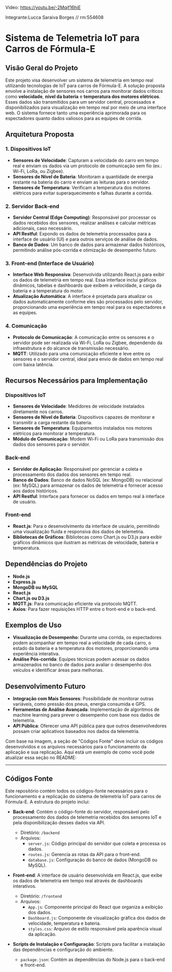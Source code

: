 Video: https://youtu.be/-2Mqif16hiE

Integrante:Lucca Saraiva Borges // rm:554608

# Sistema de Telemetria IoT para Carros de Fórmula-E

## Visão Geral do Projeto

Este projeto visa desenvolver um sistema de telemetria em tempo real utilizando tecnologias de IoT para carros de Fórmula-E. A solução proposta envolve a instalação de sensores nos carros para monitorar dados críticos como **velocidade**, **nível da bateria** e **temperatura dos motores elétricos**. Esses dados são transmitidos para um servidor central, processados e disponibilizados para visualização em tempo real por meio de uma interface web. O sistema fornece tanto uma experiência aprimorada para os espectadores quanto dados valiosos para as equipes de corrida.

## Arquitetura Proposta

### 1. **Dispositivos IoT**
   - **Sensores de Velocidade**: Capturam a velocidade do carro em tempo real e enviam os dados via um protocolo de comunicação sem fio (ex.: Wi-Fi, LoRa, ou Zigbee).
   - **Sensores de Nível de Bateria**: Monitoram a quantidade de energia restante na bateria do carro e enviam as leituras para o servidor.
   - **Sensores de Temperatura**: Verificam a temperatura dos motores elétricos para evitar superaquecimento e falhas durante a corrida.

### 2. **Servidor Back-end**
   - **Servidor Central (Edge Computing)**: Responsável por processar os dados recebidos dos sensores, realizar análises e calcular métricas adicionais, caso necessário.
   - **API Restful**: Expondo os dados de telemetria processados para a interface de usuário (UI) e para outros serviços de análise de dados.
   - **Banco de Dados**: Um banco de dados para armazenar dados históricos, permitindo análise pós-corrida e otimização de desempenho futuro.

### 3. **Front-end (Interface de Usuário)**
   - **Interface Web Responsiva**: Desenvolvida utilizando React.js para exibir os dados de telemetria em tempo real. Essa interface inclui gráficos dinâmicos, tabelas e dashboards que exibem a velocidade, a carga da bateria e a temperatura do motor.
   - **Atualização Automática**: A interface é projetada para atualizar os dados automaticamente conforme eles são processados pelo servidor, proporcionando uma experiência em tempo real para os espectadores e as equipes.

### 4. **Comunicação**
   - **Protocolo de Comunicação**: A comunicação entre os sensores e o servidor pode ser realizada via Wi-Fi, LoRa ou Zigbee, dependendo da infraestrutura e do alcance de transmissão necessário.
   - **MQTT**: Utilizado para uma comunicação eficiente e leve entre os sensores e o servidor central, ideal para envio de dados em tempo real com baixa latência.

## Recursos Necessários para Implementação

### **Dispositivos IoT**
   - **Sensores de Velocidade**: Medidores de velocidade instalados diretamente nos carros.
   - **Sensores de Nível de Bateria**: Dispositivos capazes de monitorar e transmitir a carga restante da bateria.
   - **Sensores de Temperatura**: Equipamentos instalados nos motores elétricos para monitorar a temperatura.
   - **Módulo de Comunicação**: Modem Wi-Fi ou LoRa para transmissão dos dados dos sensores para o servidor.

### **Back-end**
   - **Servidor de Aplicação**: Responsável por gerenciar a coleta e processamento dos dados dos sensores em tempo real.
   - **Banco de Dados**: Banco de dados NoSQL (ex: MongoDB) ou relacional (ex: MySQL) para armazenar os dados de telemetria e fornecer acesso aos dados históricos.
   - **API Restful**: Interface para fornecer os dados em tempo real à interface de usuário.

### **Front-end**
   - **React.js**: Para o desenvolvimento da interface de usuário, permitindo uma visualização fluida e responsiva dos dados de telemetria.
   - **Bibliotecas de Gráficos**: Bibliotecas como Chart.js ou D3.js para exibir gráficos dinâmicos que ilustram as métricas de velocidade, bateria e temperatura.

## Dependências do Projeto

- **Node.js**
- **Express.js**
- **MongoDB ou MySQL**
- **React.js**
- **Chart.js ou D3.js**
- **MQTT.js**: Para comunicação eficiente via protocolo MQTT.
- **Axios**: Para fazer requisições HTTP entre o front-end e o back-end.

## Exemplos de Uso

- **Visualização de Desempenho**: Durante uma corrida, os espectadores podem acompanhar em tempo real a velocidade de cada carro, o estado da bateria e a temperatura dos motores, proporcionando uma experiência interativa.
- **Análise Pós-corrida**: Equipes técnicas podem acessar os dados armazenados no banco de dados para avaliar o desempenho dos veículos e identificar áreas para melhorias.

## Desenvolvimento Futuro

- **Integração com Mais Sensores**: Possibilidade de monitorar outras variáveis, como pressão dos pneus, energia consumida e GPS.
- **Ferramentas de Análise Avançada**: Implementação de algoritmos de machine learning para prever o desempenho com base nos dados de telemetria.
- **API Pública**: Oferecer uma API pública para que outros desenvolvedores possam criar aplicativos baseados nos dados da telemetria.


Com base na imagem, a seção de "Códigos Fonte" deve incluir os códigos desenvolvidos e os arquivos necessários para o funcionamento da aplicação e sua replicação. Aqui está um exemplo de como você pode atualizar essa seção no README:

---

## Códigos Fonte

Este repositório contém todos os códigos-fonte necessários para o funcionamento e a replicação do sistema de telemetria IoT para carros de Fórmula-E. A estrutura do projeto inclui:

- **Back-end**: Contém o código-fonte do servidor, responsável pelo processamento dos dados de telemetria recebidos dos sensores IoT e pela disponibilização desses dados via API.
  - Diretório: `/backend`
  - Arquivos:
    - `server.js`: Código principal do servidor que coleta e processa os dados.
    - `routes.js`: Gerencia as rotas da API para o front-end.
    - `database.js`: Configuração do banco de dados (MongoDB ou MySQL).

- **Front-end**: A interface de usuário desenvolvida em React.js, que exibe os dados de telemetria em tempo real através de dashboards interativos.
  - Diretório: `/frontend`
  - Arquivos:
    - `App.js`: Componente principal do React que organiza a exibição dos dados.
    - `Dashboard.js`: Componente de visualização gráfica dos dados de velocidade, temperatura e bateria.
    - `styles.css`: Arquivo de estilo responsável pela aparência visual da aplicação.

- **Scripts de Instalação e Configuração**: Scripts para facilitar a instalação das dependências e configuração do ambiente.
  - `package.json`: Contém as dependências do Node.js para o back-end e front-end.

